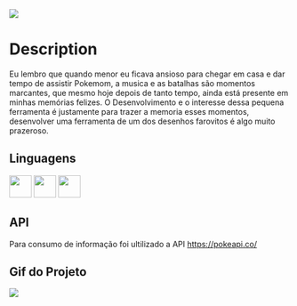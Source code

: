 <img src="./images/Pokédex_logo.webp">


<h1> Description </h1>

Eu lembro que quando menor eu ficava ansioso para chegar em casa e dar tempo de assistir Pokemom, a musica e as batalhas são momentos marcantes, que mesmo hoje depois de tanto tempo, ainda está presente em minhas memórias felizes.
O Desenvolvimento e o interesse dessa pequena ferramenta é justamente para trazer a memoria esses momentos, desenvolver uma ferramenta de um dos desenhos farovitos é algo muito prazeroso.

<h2> Linguagens </h2>
<div style="width: 100%;">
 <img style="width: 40px; height: 40px;" src="https://cdn.jsdelivr.net/gh/devicons/devicon/icons/html5/html5-original.svg" />
 <img style="width: 40px; height: 40px;" src="https://cdn.jsdelivr.net/gh/devicons/devicon/icons/css3/css3-original.svg" />
 <img style="width: 40px; height: 40px;" src="https://cdn.jsdelivr.net/gh/devicons/devicon/icons/javascript/javascript-original.svg" />
<div>
 <h2> API </h2>
 
 Para consumo de informação foi ultilizado a API https://pokeapi.co/
 
 <h2> Gif do Projeto </h2>
 
 <img src="./gif/pokedex.gif">
